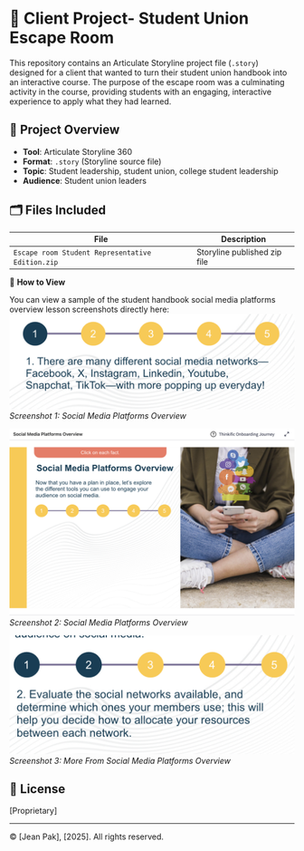 # 📘 Client Project- Student Union Escape Room

This repository contains an Articulate Storyline project file (`.story`) designed for a client that wanted to turn their student union handbook into an interactive course. The purpose of the escape room was a culminating activity in the course, providing students with an engaging, interactive experience to apply what they had learned.

## 🧠 Project Overview

- **Tool**: Articulate Storyline 360
- **Format**: `.story` (Storyline source file)
- **Topic**: Student leadership, student union, college student leadership
- **Audience**: Student union leaders

## 🗂️ Files Included

| File | Description |
|------|-------------|
| `Escape room Student Representative Edition.zip` | Storyline published zip file |

🚀 **How to View**

You can view a sample of the student handbook social media platforms overview lesson screenshots directly here:
![Screenshot 1: Social Media Platforms Overview](https://github.com/jjpak88/Storyline-Files/blob/e126cdd47ae33bddcacf54afbca556adba14c742/Screenshot%202025-08-04%20at%2011.36.04%20AM.png)
*Screenshot 1: Social Media Platforms Overview*

![Screenshot 2: Social Media Platforms Overview](https://github.com/jjpak88/Storyline-Files/blob/e126cdd47ae33bddcacf54afbca556adba14c742/Screenshot%202025-08-04%20at%2011.35.50%20AM.png)
*Screenshot 2: Social Media Platforms Overview*

![Screenshot 3: More Social Media Platforms Overview](https://github.com/jjpak88/Storyline-Files/blob/e126cdd47ae33bddcacf54afbca556adba14c742/Screenshot%202025-08-04%20at%2011.36.12%20AM.png)
*Screenshot 3: More From Social Media Platforms Overview*

## 📄 License

[Proprietary]

---

© [Jean Pak], [2025]. All rights reserved.
